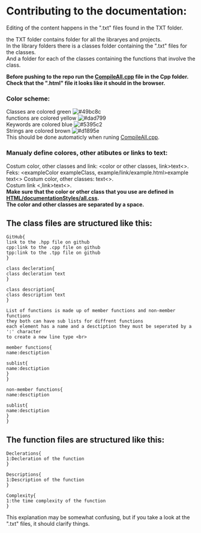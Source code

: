 # Contributing to the documentation:
Editing of the content happens in the ".txt" files found in the TXT folder.

the TXT folder contains folder for all the libraryes and projects.<br>
In the library folders there is a classes folder containing the ".txt" files for the classes.<br>
And a folder for each of the classes containing the functions that involve the class.<br>

**Before pushing to the repo run the [CompileAll.cpp](Cpp/CompileAll.cpp) file in the Cpp folder.<br>
Check that the ".html" file it looks like it should in the browser.**

### Color scheme:
Classes are colored green ![#49bc8c](https://placehold.co/15x15/49bc8c/49bc8c.png)<br>
functions are colored yellow ![#dad799](https://placehold.co/15x15/dad799/dad799.png)<br>
Keywords are colored blue ![#5395c2](https://placehold.co/15x15/5395c2/5395c2.png)<br>
Strings are colored brown ![#d1895e](https://placehold.co/15x15/d1895e/d1895e.png)<br>
This should be done automaticly when runing [CompileAll.cpp](Cpp/CompileAll.cpp).<br>

### Manualy define colores, other atibutes or links to text:
Costum color, other classes and link: <color or other classes, link>text<>.<br>
Feks: <exampleColor exampleClass, example/link/example.html>example text<>
Costum color, other classes: <color or other classes>text<>.<br>
Costum link <,link>text<>.<br>
**Make sure that the color or other class that you use are defined in [HTML/documentationStyles/all.css](HTML/documentationStyles/all.css).<br>
The color and other classes are separated by a space.**<br>

## The class files are structured like this:
```
GitHub{
link to the .hpp file on github
cpp:link to the .cpp file on github
tpp:link to the .tpp file on github
}

class decleration{
class decleration text
}

class description{
class description text
}

List of functions is made up of member functions and non-member functions
they both can have sub lists for diffrent functions
each element has a name and a desctiption they must be seperated by a ':' character
to create a new line type <br>

member functions{
name:desctiption

sublist{
name:desctiption
}
}

non-member functions{
name:desctiption

sublist{
name:desctiption
}
}
```


## The function files are structured like this:
```
Declerations{
1:Decleration of the function
}

Descriptions{
1:Description of the function
}

Complexity{
1:the time complexity of the function
}
```
This explanation may be somewhat confusing, but if you take a look at the ".txt" files, it should clarify things.
